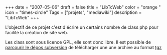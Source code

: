 +++
date = "2007-05-06"
draft = false
title = "LibTcWeb"
color = "orange "
icon = "times-circle"
Tags = ["projets", "mediawiki"]
description = "LibTcWeb"
+++

L'objectif de ce projet c'est d'écrire un certains nombre de class php
pour facilité la création de site web.

Les class sont sous licence GPL, elle sont donc libre. Il est possible
de [parcourir le dépos
subversion](http://tcweb.org/websvn/listing.php?repname=libphp&path=%2F&sc=0)
de télécharger une une archive au format
[tgz](ftp://ftp.tcweb.org/pub/svn/libphp.tgz)
